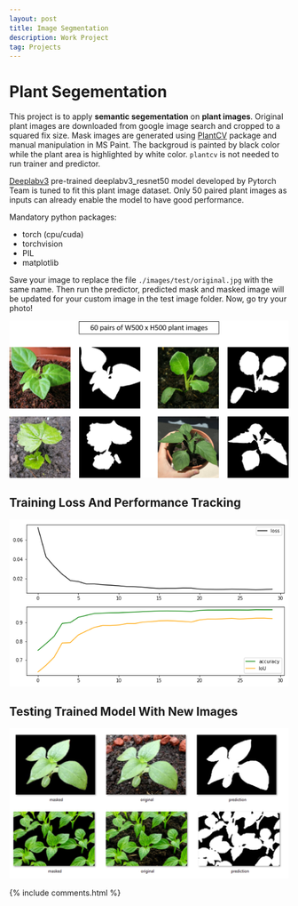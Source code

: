 ```yaml
---
layout: post
title: Image Segmentation
description: Work Project
tag: Projects
---
```


# Plant Segementation

This project is to apply **semantic segementation** on **plant images**. Original plant images are downloaded from google image search and cropped to a squared fix size. Mask images are generated using [PlantCV](https://plantcv.readthedocs.io/en/stable/) package and manual manipulation in MS Paint. The backgroud is painted by black color while the plant area is highlighted by white color. `plantcv` is not needed to run trainer and predictor.

[Deeplabv3](https://pytorch.org/hub/pytorch_vision_deeplabv3_resnet101/) pre-trained deeplabv3_resnet50 model developed by Pytorch Team is tuned to fit this plant image dataset. Only 50 paired plant images as inputs can already enable the model to have good performance.

Mandatory python packages:
- torch (cpu/cuda)
- torchvision
- PIL
- matplotlib

Save your image to replace the file `./images/test/original.jpg` with the same name. Then run the predictor, predicted mask and masked image will be updated for your custom image in the test image folder. Now, go try your photo!

![](https://github.com/siyue-zhang/image-segmentation-DeepLabv3/blob/master/images/data.png)

## Training Loss And Performance Tracking

![](https://github.com/siyue-zhang/image-segmentation-DeepLabv3/blob/master/images/training.png)

## Testing Trained Model With New Images

![](https://github.com/siyue-zhang/image-segmentation-DeepLabv3/blob/master/images/out.jpg)


{% include comments.html %}
